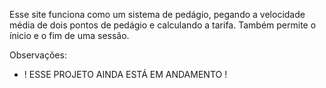 Esse site funciona como um sistema de pedágio, pegando a velocidade média de dois pontos de pedágio e calculando a tarifa. Também permite o ínicio e o fim de uma sessão.

Observações:
- ! ESSE PROJETO AINDA ESTÁ EM ANDAMENTO !
